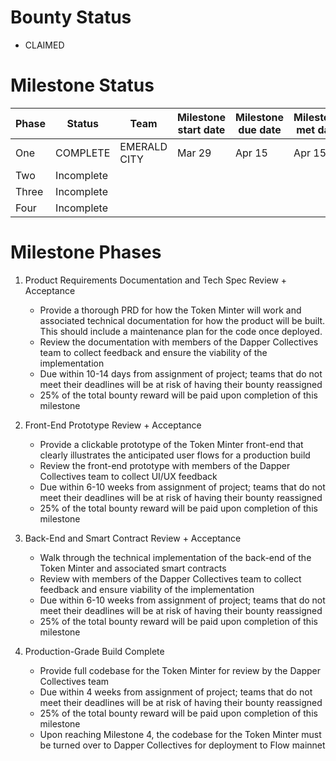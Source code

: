 
# Bounty Status
- CLAIMED

# Milestone Status
| Phase | Status     | Team         | Milestone start date | Milestone due date | Milestone met date |
|-------|------------|--------------|----------------------|--------------------|--------------------|
| One   | COMPLETE   | EMERALD CITY | Mar 29               | Apr 15             | Apr 15             |
| Two   | Incomplete |              |                      |                    |                    |
| Three | Incomplete |              |                      |                    |                    |
| Four  | Incomplete |              |                      |                    |                    |

# Milestone Phases
1. Product Requirements Documentation and Tech Spec Review + Acceptance
   - Provide a thorough PRD for how the Token Minter will work and associated technical documentation for how the product will be built. This should include a maintenance plan for the code once deployed.
   - Review the documentation with members of the Dapper Collectives team to collect feedback and ensure the viability of the implementation
   - Due within 10-14 days from assignment of project; teams that do not meet their deadlines will be at risk of having their bounty reassigned
   - 25% of the total bounty reward will be paid upon completion of this milestone

2. Front-End Prototype Review + Acceptance
   - Provide a clickable prototype of the Token Minter front-end that clearly illustrates the anticipated user flows for a production build
   - Review the front-end prototype with members of the Dapper Collectives team to collect UI/UX feedback
   - Due within 6-10 weeks from assignment of project; teams that do not meet their deadlines will be at risk of having their bounty reassigned
   - 25% of the total bounty reward will be paid upon completion of this milestone

3. Back-End and Smart Contract Review + Acceptance
   - Walk through the technical implementation of the back-end of the Token Minter and associated smart contracts
   - Review with members of the Dapper Collectives team to collect feedback and ensure viability of the implementation
   - Due within 6-10 weeks from assignment of project; teams that do not meet their deadlines will be at risk of having their bounty reassigned
   - 25% of the total bounty reward will be paid upon completion of this milestone

4. Production-Grade Build Complete
   - Provide full codebase for the Token Minter for review by the Dapper Collectives team
   - Due within 4 weeks from assignment of project; teams that do not meet their deadlines will be at risk of having their bounty reassigned
   - 25% of the total bounty reward will be paid upon completion of this milestone
   - Upon reaching Milestone 4, the codebase for the Token Minter must be turned over to Dapper Collectives for deployment to Flow mainnet


